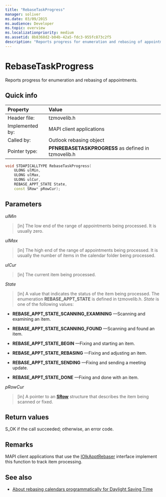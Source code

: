 ```yaml
---
title: "RebaseTaskProgress"
manager: soliver
ms.date: 03/09/2015
ms.audience: Developer
ms.topic: overview
ms.localizationpriority: medium
ms.assetid: 8b8368d2-b04b-42a5-fdc3-955fc873c2f5
description: "Reports progress for enumeration and rebasing of appointments."
---
```


# RebaseTaskProgress

Reports progress for enumeration and rebasing of appointments.
  
## Quick info

|Property |Value |
|:-----|:-----|
|Header file:  <br/> |tzmovelib.h  <br/> |
|Implemented by:  <br/> |MAPI client applications  <br/> |
|Called by:  <br/> |Outlook rebasing object  <br/> |
|Pointer type:  <br/> |**PFNREBASETASKPROGRESS** as defined in tzmovelib.h  <br/> |

```cpp
void STDAPICALLTYPE RebaseTaskProgress(  
    ULONG ulMin, 
    ULONG ulMax, 
    ULONG ulCur, 
    REBASE_APPT_STATE State, 
    const SRow* pRowCur); 

```

## Parameters

_ulMin_
  
> [in] The low end of the range of appointments being processed. It is usually zero.

_ulMax_
  
> [in] The high end of the range of appointments being processed. It is usually the number of items in the calendar folder being processed.

_ulCur_
  
> [in] The current item being processed.

_State_
  
> [in] A value that indicates the status of the item being processed. The enumeration **REBASE_APPT_STATE** is defined in tzmovelib.h. _State_ is one of the following values:

- **REBASE_APPT_STATE_SCANNING_EXAMINING** —Scanning and examining an item.

- **REBASE_APPT_STATE_SCANNING_FOUND** —Scanning and found an item.

- **REBASE_APPT_STATE_BEGIN** —Fixing and starting an item.

- **REBASE_APPT_STATE_REBASING** —Fixing and adjusting an item.

- **REBASE_APPT_STATE_SENDING** —Fixing and sending a meeting update.

- **REBASE_APPT_STATE_DONE** —Fixing and done with an item.

_pRowCur_
  
> [in] A pointer to an **[SRow](https://msdn.microsoft.com/library/369c2d5c-8c2b-4314-9cb2-aaa89580aa2b%28Office.15%29.aspx)** structure that describes the item being scanned or fixed.

## Return values

S_OK if the call succeeded; otherwise, an error code.
  
## Remarks

MAPI client applications that use the [IOlkApptRebaser](iolkapptrebaser.md) interface implement this function to track item processing.
  
## See also

- [About rebasing calendars programmatically for Daylight Saving Time](about-rebasing-calendars-programmatically-for-daylight-saving-time.md)
